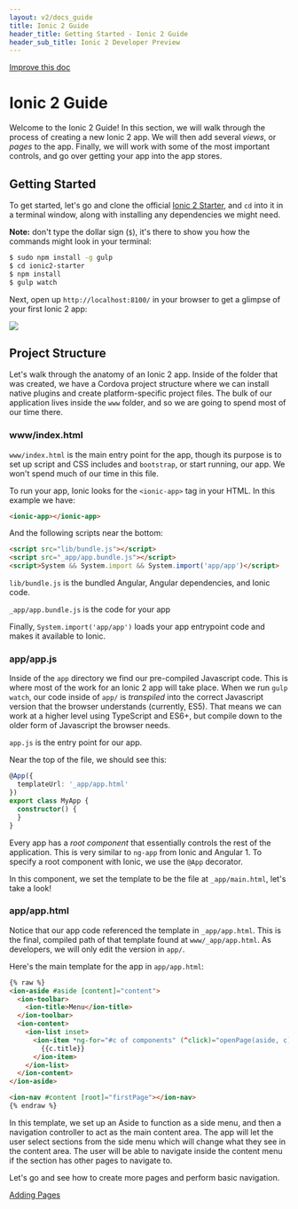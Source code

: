 ```yaml
---
layout: v2/docs_guide
title: Ionic 2 Guide
header_title: Getting Started - Ionic 2 Guide
header_sub_title: Ionic 2 Developer Preview
---
```

<div class="improve-docs">
  <a href='https://github.com/driftyco/ionic-site/edit/ionic2/docs/v2/guide/index.md'>
    Improve this doc
  </a>
</div>

<h1 class="title">Ionic 2 Guide</h1>


Welcome to the Ionic 2 Guide! In this section, we will walk through the process of creating a new Ionic 2 app. We will then add several *views*, or *pages* to the app. Finally, we will work with some of the most important controls, and go over getting your app into the app stores.


## Getting Started

To get started, let's go and clone the official [Ionic 2 Starter](https://github.com/driftyco/ionic2-starter), and `cd` into it in a terminal window, along with installing any dependencies we might need. 

**Note:** don't type the dollar sign (`$`), it's there to show you how the commands might look in your terminal:


```bash
$ sudo npm install -g gulp
$ cd ionic2-starter
$ npm install
$ gulp watch
```

Next, open up `http://localhost:8100/` in your browser to get a glimpse of your first Ionic 2 app:

<img src="http://ionicframework.com.s3.amazonaws.com/v2/starter1.png" style="max-width: 320px">


## Project Structure

Let's walk through the anatomy of an Ionic 2 app. Inside of the folder that was created, we have a Cordova project structure where we can install native plugins and create platform-specific project files. The bulk of our application lives inside the `www` folder, and so we are going to spend most of our time there.

<h3 class="file-title">www/index.html</h3>

`www/index.html` is the main entry point for the app, though its purpose is to set up script and CSS
includes and `bootstrap`, or start running, our app. We won't spend much of our time in this file.

To run your app, Ionic looks for the `<ionic-app>` tag in your HTML. In this example we have:

```html
<ionic-app></ionic-app>
```

And the following scripts near the bottom:

```html
<script src="lib/bundle.js"></script>
<script src="_app/app.bundle.js"></script>
<script>System && System.import && System.import('app/app')</script>
```

`lib/bundle.js` is the bundled Angular, Angular dependencies, and Ionic code.

`_app/app.bundle.js` is the code for your app

Finally, `System.import('app/app')` loads your app entrypoint code and makes it available to Ionic.

<h3 class="file-title">app/app.js</h3>

Inside of the `app` directory we find our pre-compiled Javascript code. This is where
most of the work for an Ionic 2 app will take place. When we run `gulp watch`, our code
inside of `app/` is *transpiled* into the correct Javascript version that the browser understands
(currently, ES5). That means we can work at a higher level using TypeScript and ES6+, but
compile down to the older form of Javascript the browser needs.

`app.js` is the entry point for our app.

Near the top of the file, we should see this:

```ts
@App({
  templateUrl: '_app/app.html'
})
export class MyApp {
  constructor() {
  }
}
```

Every app has a *root component* that essentially controls the rest of the application. This
is very similar to `ng-app` from Ionic and Angular 1. To specify a root component with Ionic,
we use the `@App` decorator.

In this component, we set the template to be the file at `_app/main.html`, let's take a look!

<h3 class="file-title">app/app.html</h3>

Notice that our app code referenced the template in `_app/app.html`. This is the final, compiled path of that template found at `www/_app/app.html`. As developers, we will only edit the version in `app/`.

Here's the main template for the app in `app/app.html`:

```html
{% raw %}
<ion-aside #aside [content]="content">
  <ion-toolbar>
    <ion-title>Menu</ion-title>
  </ion-toolbar>
  <ion-content>
    <ion-list inset>
      <ion-item *ng-for="#c of components" (^click)="openPage(aside, c)">
        {{c.title}}
      </ion-item>
    </ion-list>
  </ion-content>
</ion-aside>

<ion-nav #content [root]="firstPage"></ion-nav>
{% endraw %}
```

In this template, we set up an Aside to function as a side menu, and then a navigation controller
to act as the main content area. The app will let the user select sections from the side
menu which will change what they see in the content area. The user will be able to navigate
inside the content menu if the section has other pages to navigate to.

Let's go and see how to create more pages and perform basic navigation.

<a href="/docs/v2/guide/adding-pages/" button primary>Adding Pages</a>
